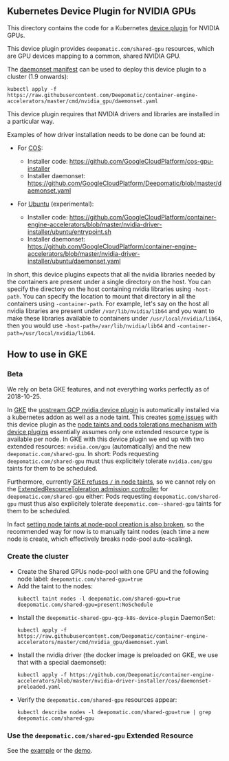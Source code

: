 Kubernetes Device Plugin for NVIDIA GPUs
----------------------------------------

This directory contains the code for a Kubernetes [device plugin](https://kubernetes.io/docs/concepts/cluster-administration/device-plugins/) for NVIDIA GPUs.

This device plugin provides `deepomatic.com/shared-gpu` resources, which are GPU devices mapping to a common, shared NVIDIA GPU.

The [daemonset manifest](daemonset.yaml) can be used to deploy this device plugin to a cluster (1.9 onwards):
```shell
kubectl apply -f https://raw.githubusercontent.com/Deepomatic/container-engine-accelerators/master/cmd/nvidia_gpu/daemonset.yaml
```

This device plugin requires that NVIDIA drivers and libraries are installed in a particular way.

Examples of how driver installation needs to be done can be found at:
- For [COS](https://cloud.google.com/container-optimized-os/):
  - Installer code: https://github.com/GoogleCloudPlatform/cos-gpu-installer
  - Installer daemonset: https://github.com/GoogleCloudPlatform/Deepomatic/blob/master/daemonset.yaml

- For [Ubuntu](https://cloud.google.com/kubernetes-engine/docs/concepts/node-images#ubuntu) (experimental):
  - Installer code: https://github.com/GoogleCloudPlatform/container-engine-accelerators/blob/master/nvidia-driver-installer/ubuntu/entrypoint.sh
  - Installer daemonset: https://github.com/GoogleCloudPlatform/container-engine-accelerators/blob/master/nvidia-driver-installer/ubuntu/daemonset.yaml

In short, this device plugins expects that all the nvidia libraries needed by the containers are present under a single directory on the host. You can specify the directory on the host containing nvidia libraries using `-host-path`. You can specify the location to mount that directory in all the containers using `-container-path`. For example, let's say on the host all nvidia libraries are present under `/var/lib/nvidia/lib64` and you want to make these libraries available to containers under `/usr/local/nvidia/lib64`, then you would use `-host-path=/var/lib/nvidia/lib64` and `-container-path=/usr/local/nvidia/lib64`.


## How to use in GKE

### Beta
We rely on beta GKE features, and not everything works perfectly as of 2018-10-25.

In [GKE](https://cloud.google.com/kubernetes-engine/) the [upstream GCP nvidia device plugin](https://github.com/GoogleCloudPlatform/container-engine-accelerators) is automatically installed via a kubernetes addon as well as a node taint.
This creates [some issues](https://issuetracker.google.com/issues/74386472#comment9) with this device plugin as the [node taints and pods tolerations mechanism with device plugins](https://notes.mindprince.in/2017/12/17/dedicated-node-pools-and-ExtendedResourceToleration-admission-controller.html) essentially assumes only one extended resource type is available per node.
In GKE with this device plugin we end up with two extended resources: `nvidia.com/gpu` (automatically) and the new `deepomatic.com/shared-gpu`.
In short: Pods requesting `deepomatic.com/shared-gpu` must thus explicitely tolerate `nvidia.com/gpu` taints for them to be scheduled.

Furthermore, currently [GKE refuses `/` in node taints](https://issuetracker.google.com/issues/118393036), so we cannot rely on the [ExtendedResourceToleration admission controller](https://notes.mindprince.in/2017/12/17/dedicated-node-pools-and-ExtendedResourceToleration-admission-controller.html) for `deepomatic.com/shared-gpu` either:
Pods requesting `deepomatic.com/shared-gpu` must thus also explicitely tolerate `deepomatic.com--shared-gpu` taints for them to be scheduled.

In fact [setting node taints at node-pool creation is also broken](https://issuetracker.google.com/issues/116842165), so the recommended way for now is to manually taint nodes (each time a new node is create, which effectively breaks node-pool auto-scaling).

### Create the cluster
- Create the Shared GPUs node-pool with one GPU and the following node label: `deepomatic.com/shared-gpu=true`
- Add the taint to the nodes:
  ```shell
  kubectl taint nodes -l deepomatic.com/shared-gpu=true deepomatic.com/shared-gpu=present:NoSchedule
  ```
- Install the `deepomatic-shared-gpu-gcp-k8s-device-plugin` DaemonSet:
  ```shell
  kubectl apply -f https://raw.githubusercontent.com/Deepomatic/container-engine-accelerators/master/cmd/nvidia_gpu/daemonset.yaml
  ```
- Install the nvidia driver (the docker image is preloaded on GKE, we use that with a special daemonset):
  ```shell
  kubectl apply -f https://github.com/Deepomatic/container-engine-accelerators/blob/master/nvidia-driver-installer/cos/daemonset-preloaded.yaml
  ```
- Verify the `deepomatic.com/shared-gpu` resources appear:
  ```
  kubectl describe nodes -l deepomatic.com/shared-gpu=true | grep deepomatic.com/shared-gpu
  ```

### Use the `deepomatic.com/shared-gpu` Extended Resource
See the [example](../../example/README.md) or the [demo](../../demo/).
